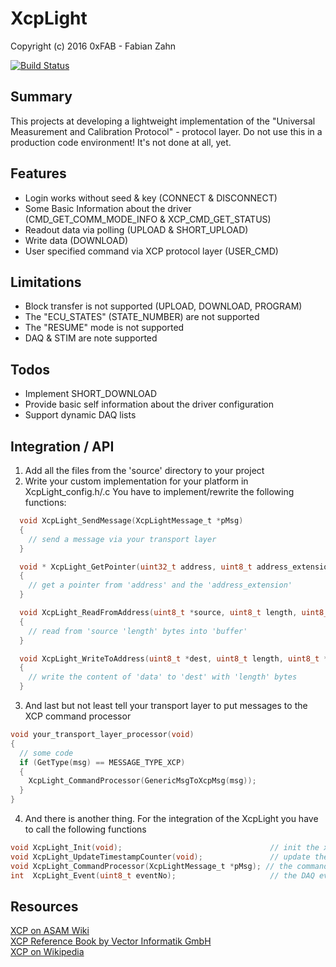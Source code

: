 # XcpLight
Copyright (c) 2016 0xFAB - Fabian Zahn   

[![Build Status](https://travis-ci.org/farrrb/XcpLight.svg?branch=master)](https://travis-ci.org/farrrb/XcpLight)

## Summary
This projects at developing a lightweight implementation of the "Universal Measurement and Calibration Protocol" - protocol layer. Do not use this in a production code environment! It's not done at all, yet.

## Features
- Login works without seed & key (CONNECT & DISCONNECT)
- Some Basic Information about the driver (CMD_GET_COMM_MODE_INFO & XCP_CMD_GET_STATUS)
- Readout data via polling (UPLOAD & SHORT_UPLOAD)
- Write data (DOWNLOAD)
- User specified command via XCP protocol layer (USER_CMD)

## Limitations
- Block transfer is not supported (UPLOAD, DOWNLOAD, PROGRAM)
- The "ECU_STATES" (STATE_NUMBER) are not supported
- The "RESUME" mode is not supported
- DAQ & STIM are note supported

## Todos
- Implement SHORT_DOWNLOAD
- Provide basic self information about the driver configuration
- Support dynamic DAQ lists

## Integration / API
1. Add all the files from the 'source' directory to your project
2. Write your custom implementation for your platform in XcpLight_config.h/.c 
   You have to implement/rewrite the following functions:

```C
  void XcpLight_SendMessage(XcpLightMessage_t *pMsg)
  {
    // send a message via your transport layer
  }

  void * XcpLight_GetPointer(uint32_t address, uint8_t address_extension)
  {
    // get a pointer from 'address' and the 'address_extension'
  }

  void XcpLight_ReadFromAddress(uint8_t *source, uint8_t length, uint8_t *buffer)
  {
    // read from 'source 'length' bytes into 'buffer'
  }

  void XcpLight_WriteToAddress(uint8_t *dest, uint8_t length, uint8_t *data)
  {
    // write the content of 'data' to 'dest' with 'length' bytes
  }
```

3. And last but not least tell your transport layer to put messages to the XCP command processor

```C
void your_transport_layer_processor(void)
{
  // some code
  if (GetType(msg) == MESSAGE_TYPE_XCP)
  {
    XcpLight_CommandProcessor(GenericMsgToXcpMsg(msg));
  }
}
```

4. And there is another thing. For the integration of the XcpLight you have to call the following functions 

```C 
void XcpLight_Init(void);                                 // init the xcp command processor - obviously called once at system startup
void XcpLight_UpdateTimestampCounter(void);               // update the timestamp counter - call this every 1 ms
void XcpLight_CommandProcessor(XcpLightMessage_t *pMsg); // the command processor - as mentioned above
int  XcpLight_Event(uint8_t eventNo);                     // the DAQ events (not supported yet) - you don't have to call that
```

## Resources
[XCP on ASAM Wiki](https://wiki.asam.net/display/STANDARDS/ASAM+MCD-1+XCP)   
[XCP Reference Book by Vector Informatik GmbH](https://vector.com/vi_xcp-book_en.html)   
[XCP on Wikipedia](https://en.wikipedia.org/wiki/XCP_(protocol))   
